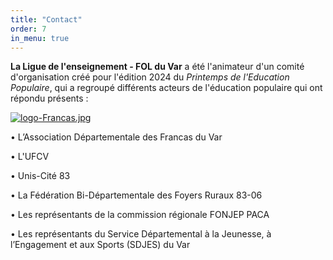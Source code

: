 ```yaml
---
title: "Contact"
order: 7
in_menu: true
---
```

**La Ligue de l'enseignement - FOL du Var** a été l'animateur d'un comité d'organisation créé pour l'édition 2024 du _Printemps de l'Education Populaire_, qui a regroupé différents acteurs de l'éducation populaire qui ont répondu présents : 

[![logo-Francas.jpg](https://i.postimg.cc/mkbFmM9Q/logo-Francas.jpg)](https://www.francas83.com/)

•	L’Association Départementale des Francas du Var

•	L'UFCV

•	Unis-Cité 83

•	La Fédération Bi-Départementale des Foyers Ruraux 83-06

•	Les représentants de la commission régionale FONJEP PACA 

•	Les représentants du Service Départemental à la Jeunesse, à l’Engagement et aux Sports (SDJES) du Var 